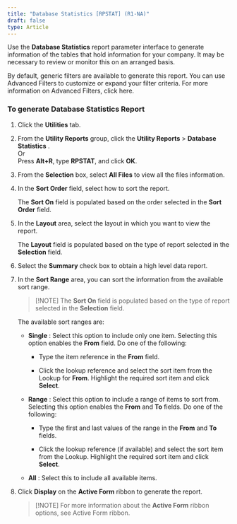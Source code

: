 ```yaml
---
title: "Database Statistics [RPSTAT] (R1-NA)"
draft: false
type: Article 
---
```


Use the **Database Statistics** report parameter interface to generate information of the tables that hold information for your company. It may be necessary to review or monitor this on an arranged basis.

By default, generic filters are available to generate this report. You can use Advanced Filters to customize or expand your filter criteria. For more information on Advanced Filters, click here.

### To generate Database Statistics Report

1.  Click the **Utilities** tab.
2.  From the **Utility Reports** group, click the **Utility Reports** > **Database Statistics** .  
    Or   
    Press **Alt+R**, type **RPSTAT**, and click **OK**.
3.  From the **Selection** box, select **All Files** to view all the files information.

4. In the **Sort Order** field, select how to sort the report.

    The **Sort On** field is populated based on the order selected in the **Sort Order** field.

5. In the **Layout** area, select the layout in which you want to view the report.

    The **Layout** field is populated based on the type of report selected in the **Selection** field.

6.  Select the **Summary** check box to obtain a high level data report.
7.  In the **Sort Range** area, you can sort the information from the available sort range.

    >[!NOTE] The **Sort On** field is populated based on the type of report selected in the **Selection** field.

    The available sort ranges are:

       - **Single** : Select this option to include only one item. Selecting this option enables the **From** field. Do one of the following:

            - Type the item reference in the **From** field.

            - Click the lookup reference and select the sort item from the Lookup for **From**. Highlight the required sort item and click **Select**.

       - **Range** : Select this option to include a range of items to sort from. Selecting this option enables the **From** and **To** fields. Do one of the following:

            - Type the first and last values of the range in the **From** and **To** fields.

            - Click the lookup reference (if available) and select the sort item from the Lookup. Highlight the required sort item and click **Select**.

    - **All** : Select this to include all available items.

8.  Click **Display** on the **Active Form** ribbon to generate the report.

    >[!NOTE] For more information about the **Active Form** ribbon options, see Active Form ribbon.

​